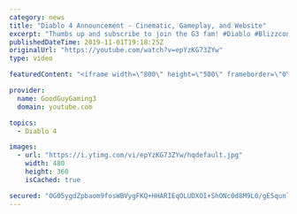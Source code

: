 ```yaml
---
category: news
title: "Diablo 4 Announcement - Cinematic, Gameplay, and Website"
excerpt: "Thumbs up and subscribe to join the G3 fam! #Diablo #Blizzcon, #arpg Twitter: https://twitter.com/GGgaming3 Email: goodguygaming3@gmail.com Patreon: ..."
publishedDateTime: 2019-11-01T19:18:25Z
originalUrl: "https://youtube.com/watch?v=epYzKG73ZYw"
type: video

featuredContent: "<iframe width=\"800\" height=\"500\" frameborder=\"0\" src=\"https://www.youtube.com/embed/epYzKG73ZYw\" allow=\"accelerometer; autoplay; encrypted-media; gyroscope; picture-in-picture\" allowfullscreen></iframe>"

provider:
  name: GoodGuyGaming3
  domain: youtube.com

topics:
  - Diablo 4

images:
  - url: "https://i.ytimg.com/vi/epYzKG73ZYw/hqdefault.jpg"
    width: 480
    height: 360
    isCached: true

secured: "OG05ygdZpbaom9fosWBVygFKQ+HHARIEqOLUDXOI+ShONc0d8M9L0/gE5qunlLcwuP/LVx9Qng86VJ0BbaaiNlChe56IPoNRf0l67iWoUJoNz9qmGVr7X7JcdYsig1w3wu+FMaFr+YtpOJP2eQ2GA4+NCP6cZ5NtCCPxRRDjyXzfPaBSfcl1Z7efBhboBMqtBT3PIG8NMPEbpHkkWyLtSq/8Mykr/YiuJlqKEcmJy6toqc8bACGpjIS4rIpFkiMsRhuGkQ+YLD7eSVhEfGKE300J6q/oONq58ZGSIpKrq7lsjbT2/l052TZhXlhBl/qD38X6HMDl9i6z5OdF9ejHGpCe2PknhlbGThdRk+Rk6fVEaFB3/M+B8jocfAb5t+YIrJoOXKn35k7GONc8Ja404b4UQZRXDP28gVOzNT9DarcNw29hQrC64qx9NFnkidme;TucdJRtfn2c6drqc52GHVg=="
---
```


